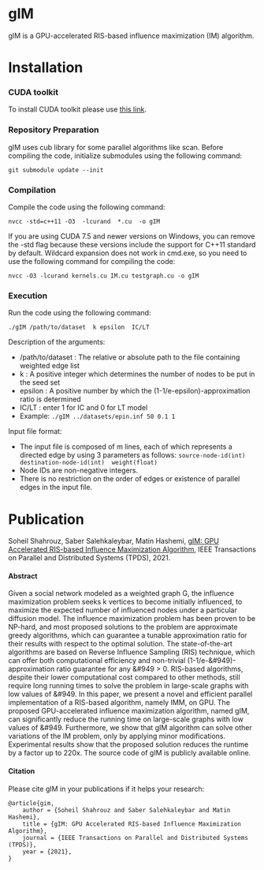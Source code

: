 # gIM
gIM is a GPU-accelerated RIS-based influence maximization (IM) algorithm.


# Installation
### CUDA toolkit
To install CUDA toolkit please use [this link](https://developer.nvidia.com/cuda-downloads).

### Repository Preparation

gIM uses cub library for some parallel algorithms like scan. Before compiling the code, initialize submodules using the following command:
 ```
 git submodule update --init
 ```

### Compilation

Compile the code using the following command:
 ```
 nvcc -std=c++11 -O3  -lcurand  *.cu  -o gIM
 ```
 If you are using CUDA 7.5 and newer versions on Windows, you can remove the -std flag because these versions include the support for C++11 standard by default. Wildcard expansion does not work in cmd.exe, so you need to use the following command for compiling the code:
 ```
 nvcc -O3 -lcurand kernels.cu IM.cu testgraph.cu -o gIM
 ``` 
### Execution
 
Run the code using the following command:
```
./gIM /path/to/dataset  k epsilon  IC/LT
```

Description of the arguments:

* /path/to/dataset : The relative or absolute path to the file containing weighted edge list
* k : A positive integer which determines the number of nodes to be put in the seed set
* epsilon : A positive number by which the (1-1/e-epsilon)-approximation ratio is determined
* IC/LT : enter 1 for IC and 0 for LT model
* Example: ```./gIM ../datasets/epin.inf 50 0.1 1```

Input file format:

* The input file is composed of m lines, each of which represents a directed edge by using 3 parameters as follows: ```source-node-id(int) destination-node-id(int)  weight(float)```
* Node IDs are non-negative integers. 
* There is no restriction on the order of edges or existence of parallel edges in the input file.

# Publication

Soheil Shahrouz, Saber Salehkaleybar, Matin Hashemi, [gIM: GPU Accelerated RIS-based Influence Maximization Algorithm](), IEEE Transactions on Parallel and Distributed Systems (TPDS), 2021.

#### Abstract
Given a social network modeled as a weighted graph G, the influence maximization problem seeks k vertices to become initially influenced, to maximize the expected number of influenced nodes under a particular diffusion model. The influence maximization problem has been proven to be NP-hard, and most proposed solutions to the problem are approximate greedy algorithms, which can guarantee a tunable approximation ratio for their results with respect to the optimal solution. The state-of-the-art algorithms are based on Reverse Influence Sampling (RIS) technique, which can offer both computational efficiency and non-trivial (1-1/e-&#949)-approximation ratio guarantee for any &#949 > 0. RIS-based algorithms, despite their lower computational cost compared to other methods, still require long running times to solve the problem in large-scale graphs with low values of &#949. In this paper, we present a novel and efficient parallel implementation of a RIS-based algorithm, namely IMM, on GPU. The proposed GPU-accelerated influence maximization algorithm, named gIM, can significantly reduce the running time on large-scale graphs with low values of &#949. Furthermore, we show that gIM algorithm can solve other variations of the IM problem, only by applying minor modifications. Experimental results show that the proposed solution reduces the runtime by a factor up to 220x. The source code of gIM is publicly available online.

#### Citation
Please cite gIM in your publications if it helps your research:
```
@article{gim,
	author = {Soheil Shahrouz and Saber Salehkaleybar and Matin Hashemi}, 
	title = {gIM: GPU Accelerated RIS-based Influence Maximization Algorithm},
	journal = {IEEE Transactions on Parallel and Distributed Systems (TPDS)},
	year = {2021},
}
```
